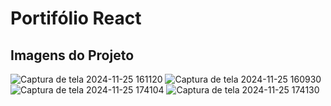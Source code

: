 # Portifólio React 
## Imagens do Projeto

![Captura de tela 2024-11-25 161120](https://github.com/user-attachments/assets/d3814e32-e0cf-42e9-952d-a10f881cbf17)
![Captura de tela 2024-11-25 160930](https://github.com/user-attachments/assets/66637b05-b79c-4d8e-be36-b49b273f0b73)
![Captura de tela 2024-11-25 174104](https://github.com/user-attachments/assets/f5984264-5496-4a71-8f82-7593576a9fb6)
![Captura de tela 2024-11-25 174130](https://github.com/user-attachments/assets/b71eaecf-2561-4375-a590-3ee925ec9050)
